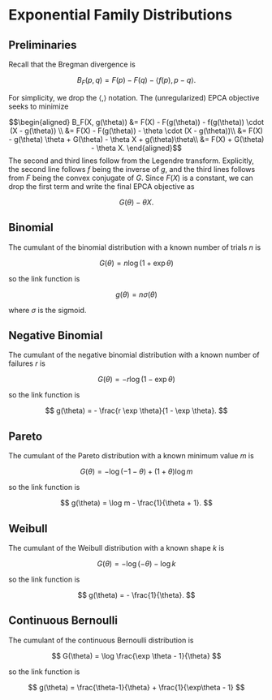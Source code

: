 # Exponential Family Distributions

## Preliminaries

Recall that the Bregman divergence is 

```math
B_F(p, q) = F(p) - F(q) - \langle f(p), p - q \rangle.
```

For simplicity, we drop the $\langle, \rangle$ notation. The (unregularized) EPCA objective seeks to minimize 

$$\begin{aligned}
B_F(X, g(\theta)) 
&= F(X) - F(g(\theta)) - f(g(\theta)) \cdot (X - g(\theta)) \\
&= F(X) - F(g(\theta)) - \theta \cdot (X - g(\theta))\\
&= F(X) - g(\theta) \theta + G(\theta) - \theta X + g(\theta)\theta\\
&= F(X) + G(\theta) - \theta X.
\end{aligned}$$
The second and third lines follow from the Legendre transform. Explicitly, the second line follows $f$ being the inverse of $g$, and the third lines follows from $F$ being the convex conjugate of $G$. Since $F(X)$ is a constant, we can drop the first term and write the final EPCA objective as 

$$
G(\theta) - \theta X.
$$

## Binomial

The cumulant of the binomial distribution with a known number of trials $n$ is

$$
G(\theta) = n \log(1 + \exp \theta)
$$

so the link function is

$$
g(\theta) = n \sigma(\theta)
$$

where $\sigma$ is the sigmoid.


## Negative Binomial

The cumulant of the negative binomial distribution with a known number of failures $r$ is

$$
G(\theta) = -r \log(1 - \exp \theta)
$$

so the link function is

$$
g(\theta) = - \frac{r \exp \theta}{1 - \exp \theta}.
$$


## Pareto

The cumulant of the Pareto distribution with a known minimum value $m$ is

$$
G(\theta) = -\log (-1 - \theta) + (1 + \theta) \log m
$$

so the link function is

$$
g(\theta) = \log m - \frac{1}{\theta + 1}.
$$

## Weibull

The cumulant of the Weibull distribution with a known shape $k$ is

$$
G(\theta) = -\log(-\theta) - \log k
$$

so the link function is

$$
g(\theta) = - \frac{1}{\theta}.
$$

## Continuous Bernoulli

The cumulant of the continuous Bernoulli distribution is

$$
G(\theta) = \log \frac{\exp \theta - 1}{\theta}
$$

so the link function is

$$
g(\theta) = \frac{\theta-1}{\theta} + \frac{1}{\exp\theta - 1}
$$